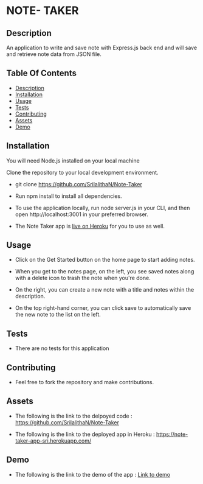 # NOTE- TAKER

## Description

An application to write and save note with Express.js back end and will save and retrieve note data from JSON file.

## Table Of Contents

- [Description](#Description)
- [Installation](#Installation)
- [Usage](#Usage)
- [Tests](#Tests)
- [Contributing](#Contributing)
- [Assets](#Assets)
- [Demo](#Demo)

## Installation

You will need Node.js installed on your local machine

Clone the repository to your local development environment.

- git clone https://github.com/SrilalithaN/Note-Taker

- Run npm install to install all dependencies.

- To use the application locally, run node server.js in your CLI, and then open http://localhost:3001 in your preferred browser.

- The Note Taker app is [live on Heroku](https://note-taker-app-sri.herokuapp.com/) for you to use as well.

## Usage

- Click on the Get Started button on the home page to start adding notes.

- When you get to the notes page, on the left, you see saved notes along with a delete icon to trash the note when you're done.

- On the right, you can create a new note with a title and notes within the description.

- On the top right-hand corner, you can click save to automatically save the new note to the list on the left.

## Tests

- There are no tests for this application

## Contributing

- Feel free to fork the repository and make contributions.

## Assets

- The following is the link to the delpoyed code : https://github.com/SrilalithaN/Note-Taker

- The following is the link to the deployed app in Heroku : https://note-taker-app-sri.herokuapp.com/

## Demo

- The following is the link to the demo of the app : [Link to demo](demo/note-taker-demo.mp4)
